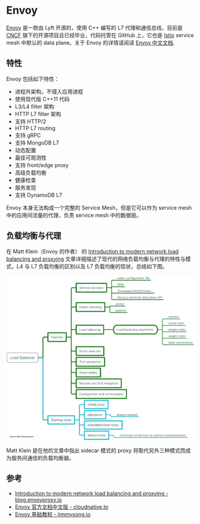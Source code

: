 # Envoy

[Envoy](https://github.com/envoyproxy/envoy) 是一款由 Lyft 开源的，使用 C++ 编写的 L7 代理和通信总线，目前是 [CNCF](https://cncf.io) 旗下的开源项目且已经毕业，代码托管在 GitHub 上，它也是 [Istio](https://istio.io) service mesh 中默认的 data plane。关于 Envoy 的详情请阅读 [Envoy 中文文档](https://cloudnative.to/envoy/).

## 特性

Envoy 包括如下特性：

- 进程外架构，不侵入应用进程
- 使用现代版 C++11 代码
- L3/L4 filter 架构
- HTTP L7 filter 架构
- 支持 HTTP/2
- HTTP L7 routing
- 支持 gRPC
- 支持 MongoDB L7
- 动态配置
- 最佳可观测性
- 支持 front/edge proxy
- 高级负载均衡
- 健康检查
- 服务发现
- 支持 DynamoDB L7

Envoy 本身无法构成一个完整的 Service Mesh，但是它可以作为 service mesh 中的应用间流量的代理，负责 service mesh 中的数据层。

## 负载均衡与代理

在 Matt Klein（Envoy 的作者） 的 [Introduction to modern network load balancing and proxying](https://blog.envoyproxy.io/introduction-to-modern-network-load-balancing-and-proxying-a57f6ff80236) 文章详细描述了现代的网络负载均衡与代理的特性与模式，L4 与 L7 负载均衡的区别以及 L7 负载均衡的现状，总结如下图。

![负载均衡器的特性以及拓扑类型](../images/load-balancing-and-proxing.png)

Matt Klein 是在他的文章中指出 sidecar 模式的 proxy 将取代另外三种模式而成为服务间通信的负载均衡器。

## 参考

- [Introduction to modern network load balancing and proxying - blog.envoyproxy.io](https://blog.envoyproxy.io/introduction-to-modern-network-load-balancing-and-proxying-a57f6ff80236)
- [Envoy 官方文档中文版 - cloudnative.to](https://cloudnative.to/envoy/)
- [Envoy 基础教程 - jimmysong.io](https://jimmysong.io/envoy-handbook/)
